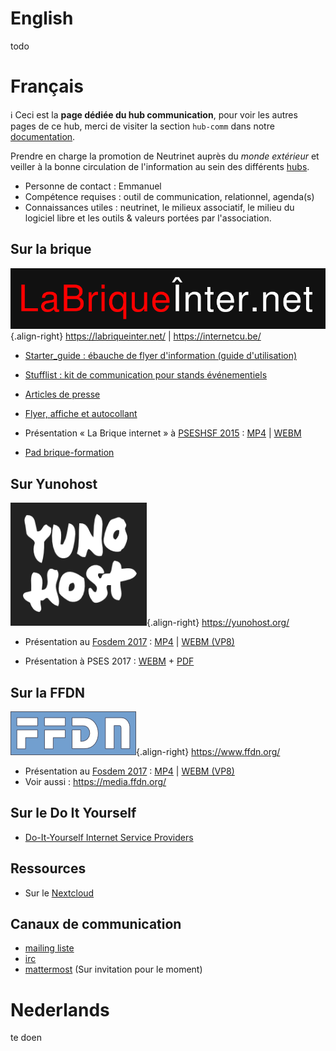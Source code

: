 <!-- TITLE: hub comm -->
<!-- SUBTITLE: Communication, communicatie, enz. -->

# English
todo
# Français

:information_source: Ceci est la **page dédiée du hub communication**, pour voir les autres pages de ce hub, merci de visiter la section `hub-comm` dans notre [documentation](all).

Prendre en charge la promotion de Neutrinet auprès du *monde extérieur* et veiller à la bonne circulation de l'information au sein des différents [hubs](all).

* Personne de contact : Emmanuel
* Compétence requises : outil de communication, relationnel, agenda(s)
* Connaissances utiles : neutrinet, le milieux associatif, le milieu du logiciel libre et les outils & valeurs portées par l'association.

## Sur la brique
![Labriqueinter Net](/uploads/labriqueinter-net.png "Labriqueinter Net"){.align-right}
https://labriqueinter.net/ | https://internetcu.be/

- [Starter_guide : ébauche de flyer d'information (guide d'utilisation)](https://github.com/labriqueinternet/communication)
- [Stufflist : kit de communication pour stands événementiels](https://github.com/labriqueinternet/communication/blob/master/stufflist.md)

- [Articles de presse](https://github.com/labriqueinternet/labriqueinter.net/blob/master/PRESS.md)

- [Flyer, affiche et autocollant](https://www.ffdn.org/wiki/doku.php?id=communication#presenter_la_brique_internet)

- Présentation « La Brique internet » à [PSESHSF 2015](https://www.pseshsf.org/fr/archives-et-videos/2015/) : [MP4](http://data.passageenseine.org/2015/mp4/PSES2015_brique-internet.mp4) | [WEBM](http://data.passageenseine.org/2015/webm)

- [Pad brique-formation](https://pad.lqdn.fr/p/brique-formation)

## Sur Yunohost
![Yunohost](/uploads/yunohost.png "Yunohost"){.align-right}
https://yunohost.org/

- Présentation au [Fosdem 2017](https://video.fosdem.org/2017/AW1.125/) : [MP4](https://video.fosdem.org/2017/AW1.125/yunohost.mp4) | [WEBM (VP8)](https://video.fosdem.org/2017/AW1.125/yunohost.vp8.webm)

- Présentation à PSES 2017 : [WEBM](http://data.passageenseine.org/2017/aleks-ljf_internet-futur-yunohost.webm) + [PDF](http://data.passageenseine.org/2017/aleks-ljf_internet-futur-yunohost.pdf)

## Sur la FFDN
![Logo Ffdn 0](/uploads/logo-ffdn-0.png "Logo Ffdn 0"){.align-right}
https://www.ffdn.org/

- Présentation au [Fosdem 2017](https://video.fosdem.org/2017/AW1.125/) : [MP4](https://video.fosdem.org/2017/AW1.125/ffdn.mp4) | [WEBM (VP8)](https://video.fosdem.org/2017/AW1.125/ffdn.vp8.webm)
- Voir aussi : https://media.ffdn.org/

## Sur le Do It Yourself

- [Do-It-Yourself Internet Service Providers](https://diyisp.org)

## Ressources

* Sur le [Nextcloud](https://files.neutrinet.be/s/xGAQCAMRK229H2g)

## Canaux de communication

* [mailing liste](mailto:neutrinet@lists.entransition.be)
* [irc](https://webchat.freenode.net/?channels=neutrinet)
* [mattermost](https://chat.neutrinet.be/neutrinet/channels/hub-communication) (Sur invitation pour le moment)

# Nederlands
te doen